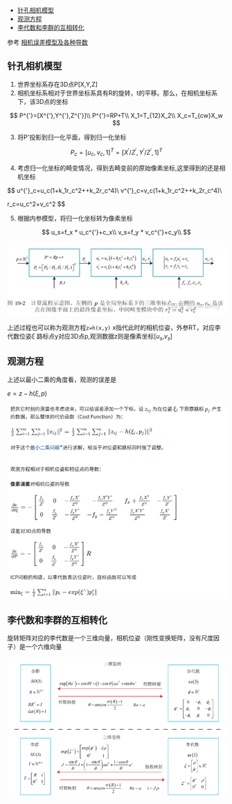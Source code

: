 - [针孔相机模型](#针孔相机模型)
- [观测方程](#观测方程)
- [李代数和李群的互相转化](#李代数和李群的互相转化)

参考 [相机误差模型及各种导数](https://zhuanlan.zhihu.com/p/272505070)

## 针孔相机模型

1. 世界坐标系存在3D点P[X,Y,Z]
2. 相机坐标系相对于世界坐标系具有R的旋转，t的平移。那么，在相机坐标系下，该3D点的坐标

$$
P^{'}=[X^{'},Y^{'},Z^{'}]\\
P^{'}=RP+T\\
X_1=T_{12}X_2\\
X_c=T_{cw}X_w
$$

3. 将P'投影到归一化平面，得到归一化坐标

$$
P_c=[u_c,v_c,1]^T=[X^{'}/Z^{'},Y^{'}/Z^{'},1]^T
$$

4. 考虑归一化坐标的畸变情况，得到去畸变前的原始像素坐标,这里得到的还是相机坐标

$$
u^{'}_c=u_c(1+k_1r_c^2++k_2r_c^4)\\
v^{'}_c=v_c(1+k_1r_c^2++k_2r_c^4)\\

r_c=u_c^2+v_c^2
$$

5. 根据内参模型，将归一化坐标转为像素坐标

$$
u_s=f_x * u_c^{'}+c_x\\
v_s=f_y * v_c^{'}+c_y\\
$$

![](./img/相机对李代数位姿导数和对3D点导数/img1.png)

上述过程也可以称为观测方程`z=h(x,y)` x指代此时的相机位姿，外参RT，对应李代数位姿$\xi$ 路标点y对应3D点p,观测数据z则是像素坐标[$u_s$,$v_s$]

## 观测方程

上述以最小二乘的角度看，观测的误差是

$e=z-h(\xi,p)$

![](./img/相机对李代数位姿导数和对3D点导数/img2.png)

## 李代数和李群的互相转化

旋转矩阵对应的李代数是一个三维向量，相机位姿（刚性变换矩阵，没有尺度因子）是一个六维向量

![](./img/相机对李代数位姿导数和对3D点导数/img3.png)
